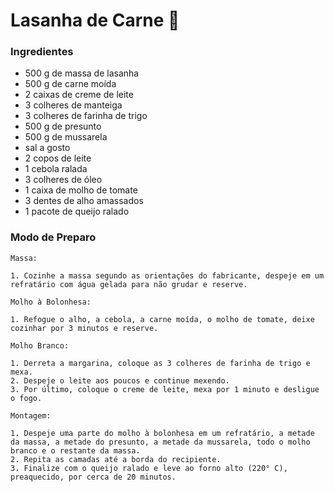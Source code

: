 # Lasanha de Carne 🥩

### Ingredientes

 - 500 g de massa de lasanha
 - 500 g de carne moída
 - 2 caixas de creme de leite
 - 3 colheres de manteiga
 - 3 colheres de farinha de trigo
 - 500 g de presunto
 - 500 g de mussarela
 - sal a gosto
 - 2 copos de leite
 - 1 cebola ralada
 - 3 colheres de óleo
 - 1 caixa de molho de tomate
 - 3 dentes de alho amassados
 - 1 pacote de queijo ralado

### Modo de Preparo

    Massa:

    1. Cozinhe a massa segundo as orientações do fabricante, despeje em um refratário com água gelada para não grudar e reserve.

    Molho à Bolonhesa:

    1. Refogue o alho, a cebola, a carne moída, o molho de tomate, deixe cozinhar por 3 minutos e reserve.

    Molho Branco:

    1. Derreta a margarina, coloque as 3 colheres de farinha de trigo e mexa.
    2. Despeje o leite aos poucos e continue mexendo.
    3. Por último, coloque o creme de leite, mexa por 1 minuto e desligue o fogo.

    Montagem:

    1. Despeje uma parte do molho à bolonhesa em um refratário, a metade da massa, a metade do presunto, a metade da mussarela, todo o molho branco e o restante da massa.
    2. Repita as camadas até a borda do recipiente.
    3. Finalize com o queijo ralado e leve ao forno alto (220° C), preaquecido, por cerca de 20 minutos.
